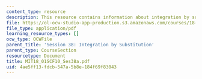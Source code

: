```yaml
---
content_type: resource
description: This resource contains information about integration by substitution.
file: https://ol-ocw-studio-app-production.s3.amazonaws.com/courses/18-01sc-single-variable-calculus-fall-2010/4ae5ff13fdcb547a5b8e184f69f83043_MIT18_01SCF10_Ses38a.pdf
file_type: application/pdf
learning_resource_types: []
ocw_type: OCWFile
parent_title: 'Session 38: Integration by Substitution'
parent_type: CourseSection
resourcetype: Document
title: MIT18_01SCF10_Ses38a.pdf
uid: 4ae5ff13-fdcb-547a-5b8e-184f69f83043
---
```


